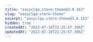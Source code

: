 ```yaml
---
title: "easyclqa.store-theme@3.0.163"
slug: "easyclqa-store-theme"
excerpt: "easyclqa.store-theme@3.0.163"
hidden: true
createdAt: "2022-07-18T22:25:57.306Z"
updatedAt: "2022-07-18T22:25:57.306Z"
---
```

